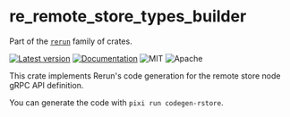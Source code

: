 # re_remote_store_types_builder

Part of the [`rerun`](https://github.com/rerun-io/rerun) family of crates.

[![Latest version](https://img.shields.io/crates/v/re_remote_store_types_builder.svg)](https://crates.io/crates/re_remote_store_types_builder)
[![Documentation](https://docs.rs/re_remote_store_types_builder/badge.svg)](https://docs.rs/re_remote_store_types_builder)
![MIT](https://img.shields.io/badge/license-MIT-blue.svg)
![Apache](https://img.shields.io/badge/license-Apache-blue.svg)

This crate implements Rerun's code generation for the remote store node gRPC API definition.

You can generate the code with `pixi run codegen-rstore`.
